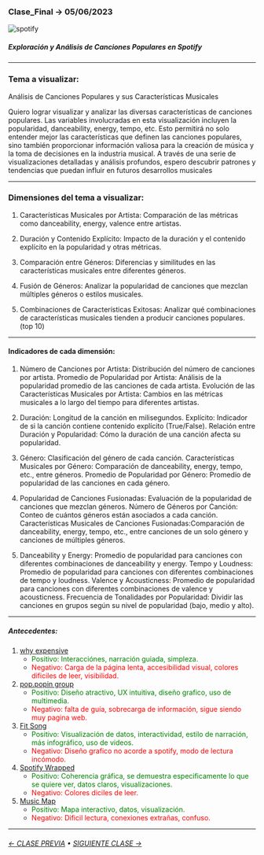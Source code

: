 ### Clase_Final → 05/06/2023

![spotify](https://github.com/Camivallejo/Clase_Final/assets/162394510/8e881973-ddba-4a7e-9486-a1e40766894c)

##### Exploración y Análisis de Canciones Populares en Spotify

- - - - - - - - - - - - - - 
### Tema a visualizar:
Análisis de Canciones Populares y sus Características Musicales

Quiero lograr visualizar y analizar las diversas características de canciones populares. Las variables involucradas en esta visualización incluyen la popularidad, danceability, energy, tempo, etc. Esto permitirá no solo entender mejor las características que definen las canciones populares, sino también proporcionar información valiosa para la creación de música y la toma de decisiones en la industria musical. A través de una serie de visualizaciones detalladas y análisis profundos, espero descubrir patrones y tendencias que puedan influir en futuros desarrollos musicales

- - - - - - - 
### Dimensiones del tema a visualizar:
1. Características Musicales por Artista: Comparación de las métricas como danceability, energy, valence entre artistas.
   
2. Duración y Contenido Explícito: Impacto de la duración y el contenido explícito en la popularidad y otras métricas.
  
3. Comparación entre Géneros: Diferencias y similitudes en las características musicales entre diferentes géneros.
 
4. Fusión de Géneros: Analizar la popularidad de canciones que mezclan múltiples géneros o estilos musicales.

5. Combinaciones de Características Exitosas: Analizar qué combinaciones de características musicales tienden a producir canciones populares.(top 10)

- - - - - - - 
#### Indicadores de cada dimensión:
1. Número de Canciones por Artista: Distribución del número de canciones por artista.
  Promedio de Popularidad por Artista: Análisis de la popularidad promedio de las canciones de cada artista.
  Evolución de las Características Musicales por Artista: Cambios en las métricas musicales a lo largo del tiempo para diferentes artistas.
  
2. Duración: Longitud de la canción en milisegundos.
  Explícito: Indicador de si la canción contiene contenido explícito (True/False).
  Relación entre Duración y Popularidad: Cómo la duración de una canción afecta su popularidad.

3. Género: Clasificación del género de cada canción.
   Características Musicales por Género: Comparación de danceability, energy, tempo, etc., entre géneros.
   Promedio de Popularidad por Género: Promedio de popularidad de las canciones en cada género.

5. Popularidad de Canciones Fusionadas: Evaluación de la popularidad de canciones que mezclan géneros.
   Número de Géneros por Canción: Conteo de cuántos géneros están asociados a cada canción.
   Características Musicales de Canciones Fusionadas:Comparación de danceability, energy, tempo, etc., entre canciones de un solo género y canciones de múltiples       géneros.

6. Danceability y Energy: Promedio de popularidad para canciones con diferentes combinaciones de danceability y energy.
   Tempo y Loudness: Promedio de popularidad para canciones con diferentes combinaciones de tempo y loudness.
   Valence y Acousticness: Promedio de popularidad para canciones con diferentes combinaciones de valence y acousticness.
   Frecuencia de Tonalidades por Popularidad: Dividir las canciones en grupos según su nivel de popularidad (bajo, medio y alto).
- - - - - - -
##### Antecedentes:
  1. [why expensive](https://www.why-expensive.com/)
     - <span style="color: green;">Positivo: Interacciónes, narración guiada, simpleza.
     - <span style="color: red;">Negativo: Carga de la página lenta, accesibilidad visual, colores dificiles de leer, visibilidad.
  2. [pop.popin group](https://pop.popingroup.com/)
     - <span style="color: green;">Positivo: Diseño atractivo, UX intuitiva, diseño grafico, uso de multimedia.
     - <span style="color: red;">Negativo: falta de guía, sobrecarga de información, sigue siendo muy pagina web.
  3. [Fit Song](https://fit-song.jp/)
     - <span style="color: green;">Positivo: Visualización de datos, interactividad, estilo de narración, más infográfico, uso de videos.
     - <span style="color: red;">Negativo: Diseño grafico no acorde a spotify, modo de lectura incómodo.
  4. [Spotify Wrapped](https://www.behance.net/gallery/75636503/Spotify-2018-Wrapped)
     - <span style="color: green;">Positivo: Coherencia gráfica, se demuestra especificamente lo que se quiere ver, datos claros, visualizaciones.
     - <span style="color: red;">Negativo: Colores diciles de leer.
  5. [Music Map](https://musicmap.info/)
     - <span style="color: green;">Positivo: Mapa interactivo, datos, visualización.
     - <span style="color: red;">Negativo: Dificil lectura, conexiones extrañas, confuso.
- - - - - - - 
###### [← CLASE PREVIA](https://github.com/profesorfaco/dno097-2024/tree/main/clase-13) • [SIGUIENTE CLASE →](https://github.com/profesorfaco/dno097-2024/tree/main/clase-15)
